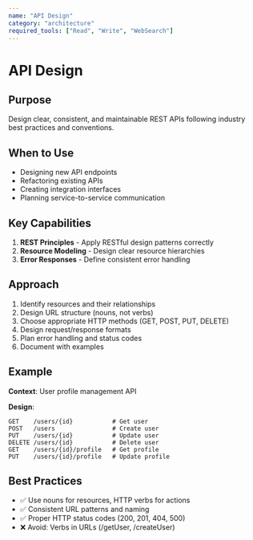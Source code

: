 ```yaml
---
name: "API Design"
category: "architecture"
required_tools: ["Read", "Write", "WebSearch"]
---
```


# API Design

## Purpose
Design clear, consistent, and maintainable REST APIs following industry best practices and conventions.

## When to Use
- Designing new API endpoints
- Refactoring existing APIs
- Creating integration interfaces
- Planning service-to-service communication

## Key Capabilities
1. **REST Principles** - Apply RESTful design patterns correctly
2. **Resource Modeling** - Design clear resource hierarchies
3. **Error Responses** - Define consistent error handling

## Approach
1. Identify resources and their relationships
2. Design URL structure (nouns, not verbs)
3. Choose appropriate HTTP methods (GET, POST, PUT, DELETE)
4. Design request/response formats
5. Plan error handling and status codes
6. Document with examples

## Example
**Context**: User profile management API

**Design**:
````
GET    /users/{id}           # Get user
POST   /users                # Create user
PUT    /users/{id}           # Update user
DELETE /users/{id}           # Delete user
GET    /users/{id}/profile   # Get profile
PUT    /users/{id}/profile   # Update profile
````

## Best Practices
- ✅ Use nouns for resources, HTTP verbs for actions
- ✅ Consistent URL patterns and naming
- ✅ Proper HTTP status codes (200, 201, 404, 500)
- ❌ Avoid: Verbs in URLs (/getUser, /createUser)